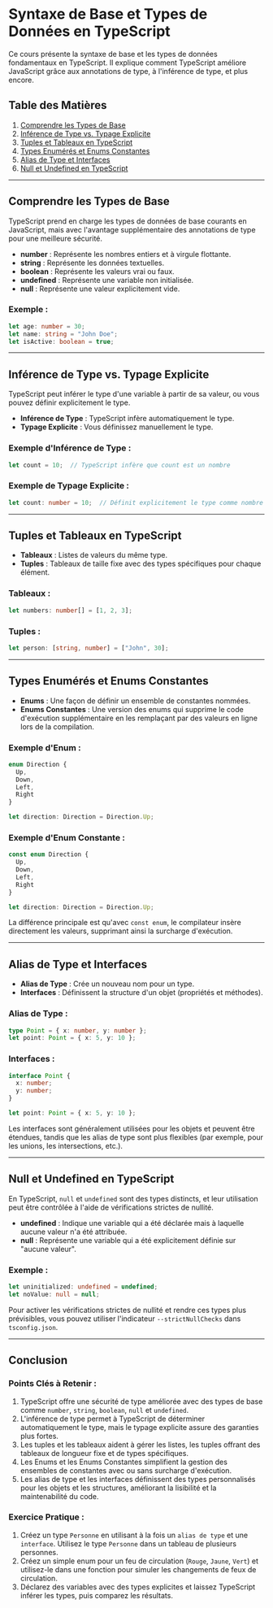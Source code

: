 
# Syntaxe de Base et Types de Données en TypeScript

Ce cours présente la syntaxe de base et les types de données fondamentaux en TypeScript. Il explique comment TypeScript améliore JavaScript grâce aux annotations de type, à l'inférence de type, et plus encore.

## Table des Matières

1. [Comprendre les Types de Base](#understanding-basic-types)
2. [Inférence de Type vs. Typage Explicite](#type-inference-vs-explicit-typing)
3. [Tuples et Tableaux en TypeScript](#tuples-and-arrays-in-typescript)
4. [Types Enumérés et Enums Constantes](#enum-types-and-const-enums)
5. [Alias de Type et Interfaces](#type-aliases-and-interfaces)
6. [Null et Undefined en TypeScript](#null-and-undefined-in-typescript)

---

## Comprendre les Types de Base

TypeScript prend en charge les types de données de base courants en JavaScript, mais avec l'avantage supplémentaire des annotations de type pour une meilleure sécurité.

- **number** : Représente les nombres entiers et à virgule flottante.
- **string** : Représente les données textuelles.
- **boolean** : Représente les valeurs vrai ou faux.
- **undefined** : Représente une variable non initialisée.
- **null** : Représente une valeur explicitement vide.

### Exemple :

```typescript
let age: number = 30;
let name: string = "John Doe";
let isActive: boolean = true;
```

---

## Inférence de Type vs. Typage Explicite

TypeScript peut inférer le type d'une variable à partir de sa valeur, ou vous pouvez définir explicitement le type.

- **Inférence de Type** : TypeScript infère automatiquement le type.
- **Typage Explicite** : Vous définissez manuellement le type.

### Exemple d'Inférence de Type :

```typescript
let count = 10;  // TypeScript infère que count est un nombre
```

### Exemple de Typage Explicite :

```typescript
let count: number = 10;  // Définit explicitement le type comme nombre
```

---

## Tuples et Tableaux en TypeScript

- **Tableaux** : Listes de valeurs du même type.
- **Tuples** : Tableaux de taille fixe avec des types spécifiques pour chaque élément.

### Tableaux :

```typescript
let numbers: number[] = [1, 2, 3];
```

### Tuples :

```typescript
let person: [string, number] = ["John", 30];
```

---

## Types Enumérés et Enums Constantes

- **Enums** : Une façon de définir un ensemble de constantes nommées.
- **Enums Constantes** : Une version des enums qui supprime le code d'exécution supplémentaire en les remplaçant par des valeurs en ligne lors de la compilation.

### Exemple d'Enum :

```typescript
enum Direction {
  Up,
  Down,
  Left,
  Right
}

let direction: Direction = Direction.Up;
```

### Exemple d'Enum Constante :

```typescript
const enum Direction {
  Up,
  Down,
  Left,
  Right
}

let direction: Direction = Direction.Up;
```

La différence principale est qu'avec `const enum`, le compilateur insère directement les valeurs, supprimant ainsi la surcharge d'exécution.

---

## Alias de Type et Interfaces

- **Alias de Type** : Crée un nouveau nom pour un type.
- **Interfaces** : Définissent la structure d'un objet (propriétés et méthodes).

### Alias de Type :

```typescript
type Point = { x: number, y: number };
let point: Point = { x: 5, y: 10 };
```

### Interfaces :

```typescript
interface Point {
  x: number;
  y: number;
}

let point: Point = { x: 5, y: 10 };
```

Les interfaces sont généralement utilisées pour les objets et peuvent être étendues, tandis que les alias de type sont plus flexibles (par exemple, pour les unions, les intersections, etc.).

---

## Null et Undefined en TypeScript

En TypeScript, `null` et `undefined` sont des types distincts, et leur utilisation peut être contrôlée à l'aide de vérifications strictes de nullité.

- **undefined** : Indique une variable qui a été déclarée mais à laquelle aucune valeur n'a été attribuée.
- **null** : Représente une variable qui a été explicitement définie sur "aucune valeur".

### Exemple :

```typescript
let uninitialized: undefined = undefined;
let noValue: null = null;
```

Pour activer les vérifications strictes de nullité et rendre ces types plus prévisibles, vous pouvez utiliser l'indicateur `--strictNullChecks` dans `tsconfig.json`.

---

## Conclusion

### Points Clés à Retenir :
1. TypeScript offre une sécurité de type améliorée avec des types de base comme `number`, `string`, `boolean`, `null` et `undefined`.
2. L'inférence de type permet à TypeScript de déterminer automatiquement le type, mais le typage explicite assure des garanties plus fortes.
3. Les tuples et les tableaux aident à gérer les listes, les tuples offrant des tableaux de longueur fixe et de types spécifiques.
4. Les Enums et les Enums Constantes simplifient la gestion des ensembles de constantes avec ou sans surcharge d'exécution.
5. Les alias de type et les interfaces définissent des types personnalisés pour les objets et les structures, améliorant la lisibilité et la maintenabilité du code.

### Exercice Pratique :
1. Créez un type `Personne` en utilisant à la fois un `alias de type` et une `interface`. Utilisez le type `Personne` dans un tableau de plusieurs personnes.
2. Créez un simple enum pour un feu de circulation (`Rouge`, `Jaune`, `Vert`) et utilisez-le dans une fonction pour simuler les changements de feux de circulation.
3. Déclarez des variables avec des types explicites et laissez TypeScript inférer les types, puis comparez les résultats.
